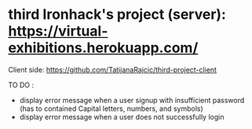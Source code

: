 # third Ironhack's project (server): https://virtual-exhibitions.herokuapp.com/

Client side: https://github.com/TatijanaRajcic/third-project-client

TO DO : 

- display error message when a user signup with insufficient password (has to contained Capital letters, numbers, and symbols)
- display error message when a user does not successfully login
